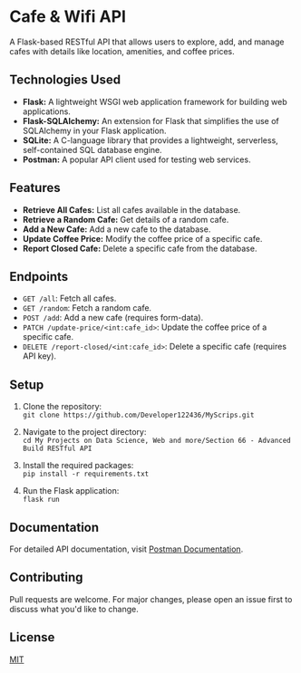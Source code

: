 # Cafe & Wifi API

A Flask-based RESTful API that allows users to explore, add, and manage cafes with details like location, amenities, and coffee prices.

## Technologies Used

- **Flask:** A lightweight WSGI web application framework for building web applications.
- **Flask-SQLAlchemy:** An extension for Flask that simplifies the use of SQLAlchemy in your Flask application.
- **SQLite:** A C-language library that provides a lightweight, serverless, self-contained SQL database engine.
- **Postman:** A popular API client used for testing web services.


## Features

- **Retrieve All Cafes:** List all cafes available in the database.
- **Retrieve a Random Cafe:** Get details of a random cafe.
- **Add a New Cafe:** Add a new cafe to the database.
- **Update Coffee Price:** Modify the coffee price of a specific cafe.
- **Report Closed Cafe:** Delete a specific cafe from the database.

## Endpoints

- `GET /all`: Fetch all cafes.
- `GET /random`: Fetch a random cafe.
- `POST /add`: Add a new cafe (requires form-data).
- `PATCH /update-price/<int:cafe_id>`: Update the coffee price of a specific cafe.
- `DELETE /report-closed/<int:cafe_id>`: Delete a specific cafe (requires API key).

## Setup

1. Clone the repository:  
   `git clone https://github.com/Developer122436/MyScrips.git`

2. Navigate to the project directory:  
   `cd My Projects on Data Science, Web and more/Section 66 - Advanced Build RESTful API`

3. Install the required packages:  
   `pip install -r requirements.txt`

4. Run the Flask application:  
   `flask run`

## Documentation

For detailed API documentation, visit [Postman Documentation](<https://documenter.getpostman.com/view/8808282/2s9YC2zDNg>).

## Contributing

Pull requests are welcome. For major changes, please open an issue first to discuss what you'd like to change.

## License

[MIT](https://choosealicense.com/licenses/mit/)
